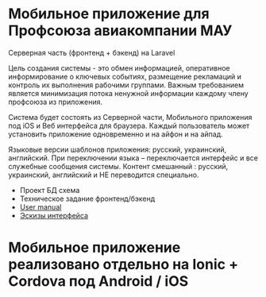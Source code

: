 # Мобильное приложение для Профсоюза авиакомпании МАУ

Серверная часть (фронтенд + бэкенд) на Laravel

Цель создания системы - это обмен информацией, оперативное информирование о ключевых событиях, размещение рекламаций и контроль их выполнения рабочими группами. Важным требованием является минимизация потока ненужной информации каждому члену профсоюза из приложения.

Система будет состоять из Серверной части, Мобильного приложения под iOS и Веб интерфейса для браузера. Каждый пользователь может установить приложение одновременно и на айфон и на айпад. 

Языковые версии шаблонов приложения: русский, украинский, английский.
При переключении языка – переключается интерфейс и все служебные сообщения системы. Контент смешанный : русский, украинский, английский и НЕ переводится специально.

* Проект БД схема
* Техническое задание фронтенд/бэкенд
* [User manual](https://github.com/nofikoff/Laravel_Docker_Profsouz_Airlines_MAU_API/blob/master/user-manual.pdf)
* [Эскизы интерфейса](https://github.com/nofikoff/Laravel_Docker_Profsouz_Airlines_MAU_API/blob/master/mobile-app-draft.pdf)


# Мобильное приложение реализовано отдельно на Ionic + Cordova под Android / iOS


